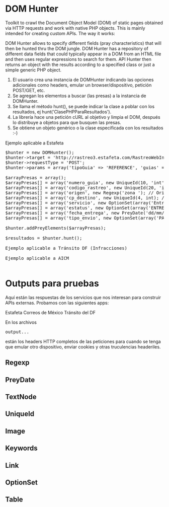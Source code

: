 DOM Hunter
===

Toolkit to crawl the Document Object Model (DOM) of static pages obtained via HTTP requests and work with native PHP objects. This is mainly intended for creating custom APIs. The way it works:

DOM Hunter allows to specify different fields (pray characteristics) that will then be hunted thru the DOM jungle. DOM Hunter has a repository of different data fields that could typically appear in a DOM from an HTML file and then uses regular expressions to search for them. API Hunter then returns an object with the results according to a specified class or just a simple generic PHP object.

 1. El usuario crea una instancia de DOMHunter indicando las opciones adicionales como headers, emular un browser/dispositivo, petición POST/GET, etc.
 2. Se agregan los elementos a buscar (las presas) a la instancia de DOMHunter.
 3. Se llama el método hunt(), se puede indicar la clase a poblar con los resultados, ej hunt('ClasePHPParaResultados').
 4. La librería hace una petición cURL al objetivo y limpia el DOM, después lo distribuye a objetos para que busquen las presas.
 5. Se obtiene un objeto genérico o la clase especificada con los resultados :-)


Ejemplo aplicable a Estafeta

<pre>
$hunter = new DOMHunter();
$hunter->target = 'http://rastreo3.estafeta.com/RastreoWebInternet/consultaEnvio.do';
$hunter->requestType = 'POST';
$hunter->params = array('tipoGuia' => 'REFERENCE', 'guias' => '2715597604');

$arrayPresas = array();
$arrayPresas[] = array('numero_guia', new UniqueId(10, 'int')); // Número de guía
$arrayPresas[] = array('codigo_rastreo', new UniqueId(20, 'int'); // Código de rastreo
$arrayPresas[] = array('origen', new Regexp('zona '); // Origen
$arrayPresas[] = array('cp_destino', new UniqueId(4, int); // CP Destino
$arrayPresas[] = array('servicio', new OptionSet(array('Entrega garantizada al segundo día hábil','Entrega garantizada al tercer día hábil')); // Servicio
$arrayPresas[] = array('estatus', new OptionSet(array('ENTREGADO')); // Estatus
$arrayPresas[] = array('fecha_entrega', new PreyDate('dd/mm/yyyy hh:mm AMPM'); // Fecha y Hora de entrega
$arrayPresas[] = array('tipo_envio', new OptionSet(array('PAQUETE')); // Tipo de envío

$hunter.addPreyElements($arrayPresas);

$resultados = $hunter.hunt();

Ejemplo aplicable a Tránsito DF (Infracciones)

Ejemplo aplicable a AICM

</pre>

Outputs para pruebas
===

Aquí están las respuestas de los servicios que nos interesan para construir APIs externas. Probamos con las siguientes apps:

Estafeta
Correos de México
Tránsito del DF

En los archivos <pre>output...</pre> están los headers HTTP completos de las peticiones para cuando se tenga que emular otro dispositivo, enviar cookies y otras truculencias headeriles.


Regexp
-----------



PreyDate
-----------



TextNode
-----------



UniqueId
-----------



Image
-----------



Keywords
-----------



Link
-----------



OptionSet
-----------



Table
-----------
